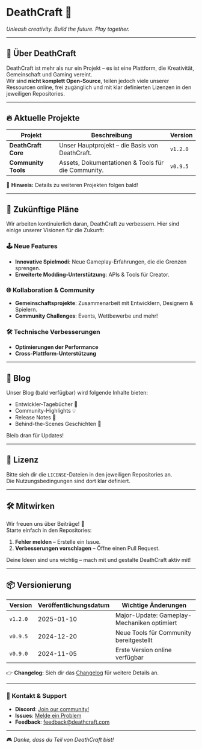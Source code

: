# DeathCraft 🚀  
*Unleash creativity. Build the future. Play together.*

---

## 🌟 Über DeathCraft

DeathCraft ist mehr als nur ein Projekt – es ist eine Plattform, die Kreativität, Gemeinschaft und Gaming vereint.  
Wir sind **nicht komplett Open-Source**, teilen jedoch viele unserer Ressourcen online, frei zugänglich und mit klar definierten Lizenzen in den jeweiligen Repositories.

---

## 🔥 Aktuelle Projekte

| Projekt           | Beschreibung                                | Version   |
|--------------------|--------------------------------------------|-----------|
| **DeathCraft Core** | Unser Hauptprojekt – die Basis von DeathCraft. | `v1.2.0` |
| **Community Tools**| Assets, Dokumentationen & Tools für die Community. | `v0.9.5` |

📌 **Hinweis:** Details zu weiteren Projekten folgen bald!  

---

## 📅 Zukünftige Pläne  

Wir arbeiten kontinuierlich daran, DeathCraft zu verbessern. Hier sind einige unserer Visionen für die Zukunft:

### 🕹️ Neue Features  
- **Innovative Spielmodi**: Neue Gameplay-Erfahrungen, die die Grenzen sprengen.  
- **Erweiterte Modding-Unterstützung**: APIs & Tools für Creator.  

### 🌐 Kollaboration & Community  
- **Gemeinschaftsprojekte**: Zusammenarbeit mit Entwicklern, Designern & Spielern.  
- **Community Challenges**: Events, Wettbewerbe und mehr!  

### 🛠️ Technische Verbesserungen  
- **Optimierungen der Performance**  
- **Cross-Plattform-Unterstützung**  

---

## 📰 Blog  

Unser Blog (bald verfügbar) wird folgende Inhalte bieten:  
- Entwickler-Tagebücher 📖  
- Community-Highlights 💡  
- Release Notes 📝  
- Behind-the-Scenes Geschichten 🎥  

Bleib dran für Updates!  

---

## 📂 Lizenz  

Bitte sieh dir die `LICENSE`-Dateien in den jeweiligen Repositories an.  
Die Nutzungsbedingungen sind dort klar definiert.  

---

## 🛠️ Mitwirken  

Wir freuen uns über Beiträge! 🎉  
Starte einfach in den Repositories:  
1. **Fehler melden** – Erstelle ein Issue.  
2. **Verbesserungen vorschlagen** – Öffne einen Pull Request.  

Deine Ideen sind uns wichtig – mach mit und gestalte DeathCraft aktiv mit!

---

## 📦 Versionierung  

| Version | Veröffentlichungsdatum | Wichtige Änderungen                     |
|---------|-------------------------|-----------------------------------------|
| `v1.2.0` | 2025-01-10              | Major-Update: Gameplay-Mechaniken optimiert |
| `v0.9.5` | 2024-12-20              | Neue Tools für Community bereitgestellt |
| `v0.9.0` | 2024-11-05              | Erste Version online verfügbar          |

👉 **Changelog:** Sieh dir das [Changelog](https://dc.gg/deathcraft) für weitere Details an.  

---

### 💬 Kontakt & Support  

- **Discord**: [Join our community!](https://dc.gg/deathcraft)  
- **Issues**: [Melde ein Problem](https://github.com/deathcraft/issues)  
- **Feedback**: feedback@deathcraft.com  

---

🎮 *Danke, dass du Teil von DeathCraft bist!*  
